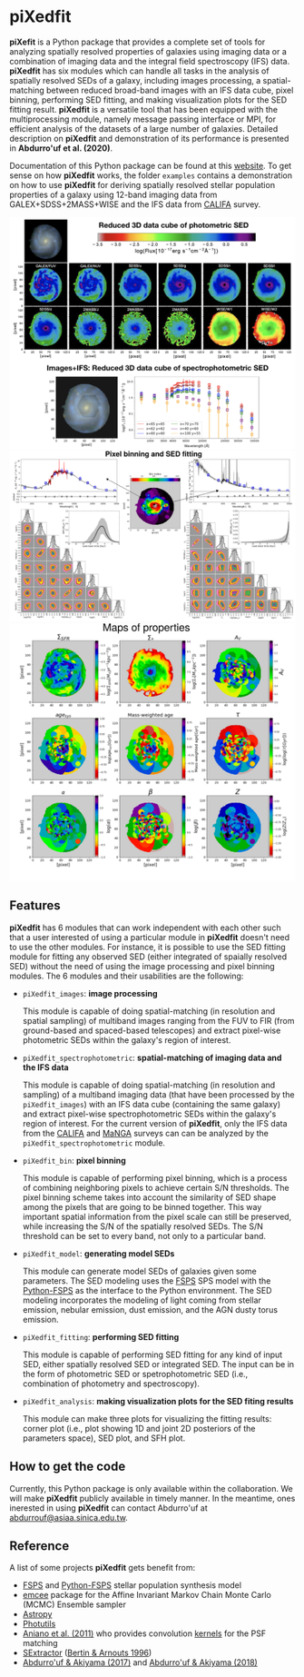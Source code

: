 # piXedfit

**piXefit** is a Python package that provides a complete set of tools for analyzing spatially resolved properties of galaxies using 
imaging data or a combination of imaging data and the integral field spectroscopy (IFS) data. **piXedfit** has six modules which can 
handle all tasks in the analysis of spatially resolved SEDs of a galaxy, including images processing, a spatial-matching between reduced 
broad-band images with an IFS data cube, pixel binning, performing SED fitting, and making visualization plots for the SED fitting result. 
**piXedfit** is a versatile tool that has been equipped with the multiprocessing module, namely message passing interface or MPI, for 
efficient analysis of the datasets of a large number of galaxies. Detailed description on **piXedfit** and demonstration of its performance 
is presented in **Abdurro'uf et al. (2020)**. 

Documentation of this Python package can be found at this [website](https://pixedfit.readthedocs.io/en/latest/index.html). 
To get sense on how **piXedfit** works, the folder `examples` contains a demonstration on how to use **piXedfit** for deriving spatially resolved 
stellar population properties of a galaxy using 12-band imaging data from GALEX+SDSS+2MASS+WISE and the IFS data from [CALIFA](https://califa.caha.es/) survey.

![image1](3Dcube_specphoto.png)
![image2](demo_pixedfit_ngc309_new_edit.svg)
![image3](plot_maps_props_new.svg)

## Features
**piXedfit** has 6 modules that can work independent with each other such that a user interested of using a particular module in **piXedfit** 
doesn't need to use the other modules. For instance, it is possible to use the SED fitting module for fitting any observed SED (either integrated 
of spaially resolved SED) without the need of using the image processing and pixel binning modules. The 6 modules and their usabilities are the following:

*  `piXedfit_images`: **image processing**
   
   This module is capable of doing spatial-matching (in resolution and spatial sampling) of multiband images ranging from the FUV to FIR 
   (from ground-based and spaced-based telescopes) and extract pixel-wise photometric SEDs within the galaxy's region of interest.

*  `piXedfit_spectrophotometric`: **spatial-matching of imaging data and the IFS data**
   
   This module is capable of doing spatial-matching (in resolution and sampling) of a multiband imaging data 
   (that have been processed by the `piXedfit_images`) with an IFS data cube (containing the same galaxy) and extract pixel-wise 
   spectrophotometric SEDs within the galaxy's region of interest. For the current version of **piXedfit**, only the IFS data from 
   the [CALIFA](https://califa.caha.es/) and [MaNGA](https://www.sdss.org/surveys/manga/) surveys can can be analyzed by 
   the `piXedfit_spectrophotometric` module.   

*  `piXedfit_bin`: **pixel binning**
   
   This module is capable of performing pixel binning, which is a process of combining neighboring pixels to achieve certain S/N thresholds.
   The pixel binning scheme takes into account the similarity of SED shape among the pixels that are going to be binned together. This way 
   important spatial information from the pixel scale can still be preserved, while increasing the S/N of the spatially resolved SEDs. 
   The S/N threshold can be set to every band, not only to a particular band.   

*  `piXedfit_model`: **generating model SEDs**
   
   This module can generate model SEDs of galaxies given some parameters. The SED modeling uses the [FSPS](https://github.com/cconroy20/fsps) SPS model 
   with the [Python-FSPS](http://dfm.io/python-fsps/current/) as the interface to the Python environment. The SED modeling incorporates the modeling 
   of light coming from stellar emission, nebular emission, dust emission, and the AGN dusty torus emission.      

*  `piXedfit_fitting`: **performing SED fitting**
   
   This module is capable of performing SED fitting for any kind of input SED, either spatially resolved SED or integrated SED. The input can be 
   in the form of photometric SED or spetrophotometric SED (i.e., combination of photometry and spectroscopy).

*  `piXedfit_analysis`: **making visualization plots for the SED fiting results**
   
   This module can make three plots for visualizing the fitting results: corner plot (i.e., plot showing 1D and joint 2D posteriors of the parameters space), 
   SED plot, and SFH plot.
   
## How to get the code
Currently, this Python package is only available within the collaboration. We will make **piXedfit** publicly available in timely manner. In the meantime, ones inerested in using **piXedfit** can contact Abdurro'uf at abdurrouf@asiaa.sinica.edu.tw.    
   
## Reference
A list of some projects **piXedfit** gets benefit from:
*  [FSPS](https://github.com/cconroy20/fsps) and [Python-FSPS](http://dfm.io/python-fsps/current/) stellar population synthesis model
*  [emcee](https://emcee.readthedocs.io/en/stable/) package for the Affine Invariant Markov Chain Monte Carlo (MCMC) Ensemble sampler
*  [Astropy](https://www.astropy.org/)
*  [Photutils](https://photutils.readthedocs.io/en/stable/)
*  [Aniano et al. (2011)](https://ui.adsabs.harvard.edu/abs/2011PASP..123.1218A/abstract) who provides convolution [kernels](https://www.astro.princeton.edu/~ganiano/Kernels.html) for the PSF matching
*  [SExtractor](https://www.astromatic.net/software/sextractor) ([Bertin & Arnouts 1996](https://ui.adsabs.harvard.edu/abs/1996A%26AS..117..393B/abstract))
*  [Abdurro'uf & Akiyama (2017)](https://ui.adsabs.harvard.edu/abs/2017MNRAS.469.2806A/abstract) and [Abdurro'uf & Akiyama (2018)](https://ui.adsabs.harvard.edu/abs/2018MNRAS.479.5083A/abstract)




